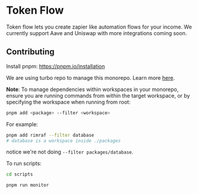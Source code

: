 # Token Flow

Token flow lets you create zapier like automation flows for your income. We currently support Aave and Uniswap with more integrations coming soon.

## Contributing

Install pnpm: https://pnpm.io/installation

We are using turbo repo to manage this monorepo. Learn more [here](https://turborepo.org/docs).

**Note**: To manage dependencies within workspaces in your monorepo, ensure you are running commands from within the target workspace, or by specifying the workspace when running from root:

```bash
pnpm add <package> --filter <workspace>
```

For example:

```sh
pnpm add rimraf --filter database
# database is a workspace inside ./packages
```

notice we're not doing `--filter packages/database`.

To run scripts:

```bash
cd scripts
```

```bash
pnpm run monitor
```
